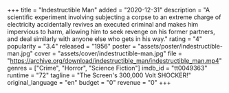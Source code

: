 +++
title = "Indestructible Man"
added = "2020-12-31"
description = "A scientific experiment involving subjecting a corpse to an extreme charge of electricity accidentally revives an executed criminal and makes him impervious to harm, allowing him to seek revenge on his former partners, and deal similarly with anyone else who gets in his way."
rating = "4"
popularity = "3.4"
released = "1956"
poster = "assets/poster/indestructible-man.jpg"
cover = "assets/cover/indestructible-man.jpg"
file = "https://archive.org/download/indestructible_man/indestructible_man.mp4"
genres = ["Crime", "Horror", "Science Fiction"]
imdb_id = "tt0049363"
runtime = "72"
tagline = "The Screen's 300,000 Volt SHOCKER!"
original_language = "en"
budget = "0"
revenue = "0"
+++
